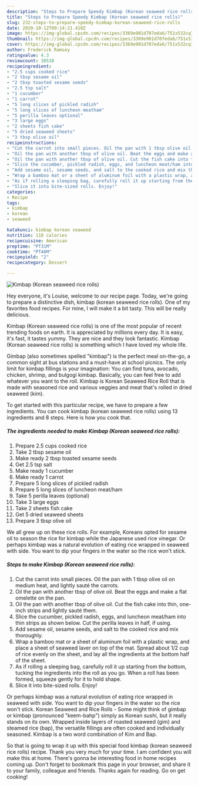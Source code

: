 ```yaml
---
description: "Steps to Prepare Speedy Kimbap (Korean seaweed rice rolls)"
title: "Steps to Prepare Speedy Kimbap (Korean seaweed rice rolls)"
slug: 232-steps-to-prepare-speedy-kimbap-korean-seaweed-rice-rolls
date: 2020-10-12T09:14:21.410Z
image: https://img-global.cpcdn.com/recipes/3369e901d707eda6/751x532cq70/kimbap-korean-seaweed-rice-rolls-recipe-main-photo.jpg
thumbnail: https://img-global.cpcdn.com/recipes/3369e901d707eda6/751x532cq70/kimbap-korean-seaweed-rice-rolls-recipe-main-photo.jpg
cover: https://img-global.cpcdn.com/recipes/3369e901d707eda6/751x532cq70/kimbap-korean-seaweed-rice-rolls-recipe-main-photo.jpg
author: Frederick Ramsey
ratingvalue: 4.3
reviewcount: 38538
recipeingredient:
- "2.5 cups cooked rice"
- "2 tbsp sesame oil"
- "2 tbsp toasted sesame seeds"
- "2.5 tsp salt"
- "1 cucumber"
- "1 carrot"
- "5 long slices of pickled radish"
- "5 long slices of luncheon meatham"
- "5 perilla leaves optional"
- "3 large eggs"
- "2 sheets fish cake"
- "5 dried seaweed sheets"
- "3 tbsp olive oil"
recipeinstructions:
- "Cut the carrot into small pieces. Oil the pan with 1 tbsp olive oil on medium heat, and lightly sauté the carrots."
- "Oil the pan with another tbsp of olive oil. Beat the eggs and make a flat omelette on the pan."
- "Oil the pan with another tbsp of olive oil. Cut the fish cake into thin, one-inch strips and lightly sauté them."
- "Slice the cucumber, pickled radish, eggs, and luncheon meat/ham into thin strips as shown below. Cut the perilla leaves in half, if using."
- "Add sesame oil, sesame seeds, and salt to the cooked rice and mix thoroughly."
- "Wrap a bamboo mat or a sheet of aluminum foil with a plastic wrap, and place a sheet of seaweed laver on top of the mat. Spread about 1/2 cup of rice evenly on the sheet, and lay all the ingredients at the bottom half of the sheet."
- "As if rolling a sleeping bag, carefully roll it up starting from the bottom, tucking the ingredients into the roll as you go. When a roll has been formed, squeeze gently for it to hold shape."
- "Slice it into bite-sized rolls. Enjoy!"
categories:
- Recipe
tags:
- kimbap
- korean
- seaweed

katakunci: kimbap korean seaweed 
nutrition: 118 calories
recipecuisine: American
preptime: "PT31M"
cooktime: "PT46M"
recipeyield: "2"
recipecategory: Dessert

---
```



![Kimbap (Korean seaweed rice rolls)](https://img-global.cpcdn.com/recipes/3369e901d707eda6/751x532cq70/kimbap-korean-seaweed-rice-rolls-recipe-main-photo.jpg)

Hey everyone, it's Louise, welcome to our recipe page. Today, we're going to prepare a distinctive dish, kimbap (korean seaweed rice rolls). One of my favorites food recipes. For mine, I will make it a bit tasty. This will be really delicious.

Kimbap (Korean seaweed rice rolls) is one of the most popular of recent trending foods on earth. It is appreciated by millions every day. It is easy, it's fast, it tastes yummy. They are nice and they look fantastic. Kimbap (Korean seaweed rice rolls) is something which I have loved my whole life.

Gimbap (also sometimes spelled &#34;kimbap&#34;) is the perfect meal on-the-go, a common sight at bus stations and a must-have at school picnics. The only limit for kimbap fillings is your imagination: You can find tuna, avocado, chicken, shrimp, and bulgogi kimbap. Basically, you can feel free to add whatever you want to the roll. Kimbap is Korean Seaweed Rice Roll that is made with seasoned rice and various veggies and meat that&#39;s rolled in dried seaweed (kim).


To get started with this particular recipe, we have to prepare a few ingredients. You can cook kimbap (korean seaweed rice rolls) using 13 ingredients and 8 steps. Here is how you cook that.

<!--inarticleads1-->

##### The ingredients needed to make Kimbap (Korean seaweed rice rolls):

1. Prepare 2.5 cups cooked rice
1. Take 2 tbsp sesame oil
1. Make ready 2 tbsp toasted sesame seeds
1. Get 2.5 tsp salt
1. Make ready 1 cucumber
1. Make ready 1 carrot
1. Prepare 5 long slices of pickled radish
1. Prepare 5 long slices of luncheon meat/ham
1. Take 5 perilla leaves (optional)
1. Take 3 large eggs
1. Take 2 sheets fish cake
1. Get 5 dried seaweed sheets
1. Prepare 3 tbsp olive oil


We all grew up on these rice rolls. For example, Koreans opted for sesame oil to season the rice for kimbap while the Japanese used rice vinegar. Or perhaps kimbap was a natural evolution of eating rice wrapped in seaweed with side. You want to dip your fingers in the water so the rice won&#39;t stick. 

<!--inarticleads2-->

##### Steps to make Kimbap (Korean seaweed rice rolls):

1. Cut the carrot into small pieces. Oil the pan with 1 tbsp olive oil on medium heat, and lightly sauté the carrots.
1. Oil the pan with another tbsp of olive oil. Beat the eggs and make a flat omelette on the pan.
1. Oil the pan with another tbsp of olive oil. Cut the fish cake into thin, one-inch strips and lightly sauté them.
1. Slice the cucumber, pickled radish, eggs, and luncheon meat/ham into thin strips as shown below. Cut the perilla leaves in half, if using.
1. Add sesame oil, sesame seeds, and salt to the cooked rice and mix thoroughly.
1. Wrap a bamboo mat or a sheet of aluminum foil with a plastic wrap, and place a sheet of seaweed laver on top of the mat. Spread about 1/2 cup of rice evenly on the sheet, and lay all the ingredients at the bottom half of the sheet.
1. As if rolling a sleeping bag, carefully roll it up starting from the bottom, tucking the ingredients into the roll as you go. When a roll has been formed, squeeze gently for it to hold shape.
1. Slice it into bite-sized rolls. Enjoy!


Or perhaps kimbap was a natural evolution of eating rice wrapped in seaweed with side. You want to dip your fingers in the water so the rice won&#39;t stick. Korean Seaweed and Rice Rolls - Some might think of gimbap or kimbap (pronounced &#34;keem-bahp&#34;) simply as Korean sushi, but it really stands on its own. Wrapped inside layers of roasted seaweed (gim) and steamed rice (bap), the versatile fillings are often cooked and individually seasoned. Kimbap is a two word combination of Kim and Bap. 

So that is going to wrap it up with this special food kimbap (korean seaweed rice rolls) recipe. Thank you very much for your time. I am confident you will make this at home. There's gonna be interesting food in home recipes coming up. Don't forget to bookmark this page in your browser, and share it to your family, colleague and friends. Thanks again for reading. Go on get cooking!
